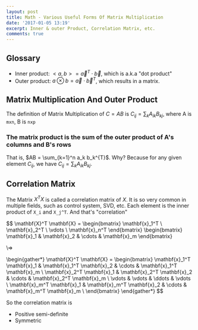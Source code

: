 ```yaml
---
layout: post
title: Math - Various Useful Forms Of Matrix Multiplication
date: '2017-01-05 13:19'
excerpt: Inner & outer Product, Correlation Matrix, etc.
comments: true
---
```



## Glossary

- Inner product: $<a,b> = \vec{a}^T \cdot \vec{b}$, which is a.k.a "dot product"
- Outer product: $a \otimes b = \vec{a} \cdot \vec{b}^T$, which results in a matrix.

## Matrix Multiplication And Outer Product

The definition of Matrix Multiplication of $C = AB$ is $C_{ij} = \sum_k A_{ik}B_{kj}$, where A is `mxn`, B is `nxp`

### The matrix product is the sum of the outer product of A's columns and B's rows

That is, $AB = \sum_{k=1}^n a_k b_k^{T}$. Why? Because for any given element $C_{ij}$, we have $C_{ij} = \sum_k A_{ik}B_{kj}$.

## Correlation Matrix

The Matrix $X^TX$ is called a correlation matrix of $X$. It is so very common in multiple fields, such as control system, SVD, etc. Each element is the inner product of `X_i` and `X_j^T`. And that's "correlation"

$$
\mathbf{X}^T \mathbf{X} =
\begin{bmatrix}
\mathbf{x}_1^T \\
\mathbf{x}_2^T \\
\vdots \\
\mathbf{x}_n^T
\end{bmatrix}
\begin{bmatrix}
\mathbf{x}_1 & \mathbf{x}_2 & \cdots & \mathbf{x}_m
\end{bmatrix}

\\=>

\begin{gather*}
\mathbf{X}^T \mathbf{X} =
\begin{bmatrix}
\mathbf{x}_1^T \mathbf{x}_1 & \mathbf{x}_1^T \mathbf{x}_2 & \cdots & \mathbf{x}_1^T \mathbf{x}_m \\
\mathbf{x}_2^T \mathbf{x}_1 & \mathbf{x}_2^T \mathbf{x}_2 & \cdots & \mathbf{x}_2^T \mathbf{x}_m \\
\vdots & \vdots & \ddots & \vdots \\
\mathbf{x}_m^T \mathbf{x}_1 & \mathbf{x}_m^T \mathbf{x}_2 & \cdots & \mathbf{x}_m^T \mathbf{x}_m \\
\end{bmatrix}
\end{gather*}
$$

So the correlation matrix is

- Positive semi-definite
- Symmetric
